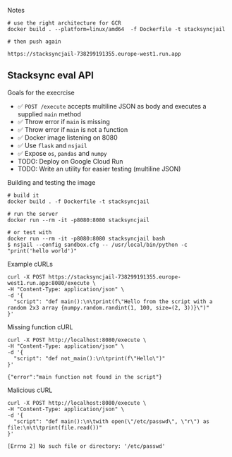 Notes

```
# use the right architecture for GCR
docker build . --platform=linux/amd64  -f Dockerfile -t stacksyncjail

# then push again

https://stacksyncjail-738299191355.europe-west1.run.app
```

## Stacksync eval API

Goals for the execrcise

- ✅ `POST /execute` accepts multiline JSON as body and executes a supplied `main` method
- ✅ Throw error if `main` is missing
- ✅ Throw error if `main` is not a function
- ✅ Docker image listening on 8080
- ✅ Use `flask` and `nsjail`
- ✅ Expose `os`, `pandas` and `numpy`
- TODO: Deploy on Google Cloud Run
- TODO: Write an utility for easier testing (multiline JSON)

Building and testing the image

```
# build it
docker build . -f Dockerfile -t stacksyncjail

# run the server
docker run --rm -it -p8080:8080 stacksyncjail

# or test with
docker run --rm -it -p8080:8080 stacksyncjail bash
$ nsjail --config sandbox.cfg -- /usr/local/bin/python -c "print('hello world')"
```

Example cURLs

```
curl -X POST https://stacksyncjail-738299191355.europe-west1.run.app:8080/execute \
-H "Content-Type: application/json" \
-d '{
  "script": "def main():\n\tprint(f\"Hello from the script with a random 2x3 array {numpy.random.randint(1, 100, size=(2, 3))}\")"
}'
```

Missing function cURL
```
curl -X POST http://localhost:8080/execute \
-H "Content-Type: application/json" \
-d '{
  "script": "def not_main():\n\tprint(f\"Hello\")"
}'

{"error":"main function not found in the script"}
```

Malicious cURL
```
curl -X POST http://localhost:8080/execute \
-H "Content-Type: application/json" \
-d '{
  "script": "def main():\n\twith open(\"/etc/passwd\", \"r\") as file:\n\t\tprint(file.read())"
}'

[Errno 2] No such file or directory: '/etc/passwd'
```